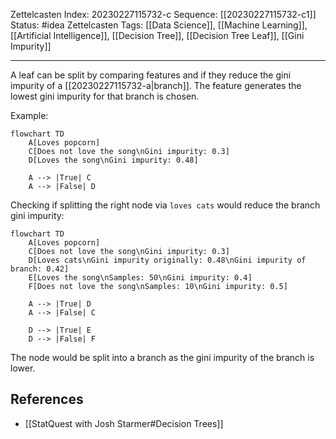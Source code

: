Zettelcasten Index: 20230227115732-c
Sequence: [[20230227115732-c1]]
Status: #idea
Zettelcasten Tags: [[Data Science]], [[Machine Learning]], [[Artificial Intelligence]], [[Decision Tree]], [[Decision Tree Leaf]], [[Gini Impurity]]

---

A leaf can be split by comparing features and if they reduce the gini impurity of a [[20230227115732-a|branch]]. The feature generates the lowest gini impurity for that branch is chosen.

Example:

```mermaid
flowchart TD
    A[Loves popcorn]
    C[Does not love the song\nGini impurity: 0.3]
    D[Loves the song\nGini impurity: 0.48]

    A --> |True| C
    A --> |False| D
```

Checking if splitting the right node via `loves cats` would reduce the branch gini impurity:
```mermaid
flowchart TD
    A[Loves popcorn]
    C[Does not love the song\nGini impurity: 0.3]
    D[Loves cats\nGini impurity originally: 0.48\nGini impurity of branch: 0.42]
    E[Loves the song\nSamples: 50\nGini impurity: 0.4]
    F[Does not love the song\nSamples: 10\nGini impurity: 0.5]

    A --> |True| D
    A --> |False| C

    D --> |True| E
    D --> |False| F
```
The node would be split into a branch as the gini impurity of the branch is lower.

## References
- [[StatQuest with Josh Starmer#Decision Trees]]
